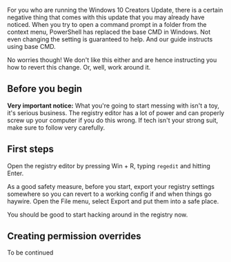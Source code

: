 For you who are running the Windows 10 Creators Update, there is a certain negative thing that comes with this update that you may already have noticed. When you try to open a command prompt in a folder from the context menu, PowerShell has replaced the base CMD in Windows. Not even changing the setting is guaranteed to help. And our guide instructs using base CMD.
  
No worries though! We don't like this either and are hence instructing you how to revert this change. Or, well, work around it.

## Before you begin

**Very important notice:** What you're going to start messing with isn't a toy, it's serious business. The registry editor has a lot of power and can properly screw up your computer if you do this wrong. If tech isn't your strong suit, make sure to follow very carefully.

## First steps

Open the registry editor by pressing Win + R, typing `regedit` and hitting Enter.

As a good safety measure, before you start, export your registry settings somewhere so you can revert to a working config if and when things go haywire. Open the File menu, select Export and put them into a safe place.

You should be good to start hacking around in the registry now.

## Creating permission overrides

To be continued
